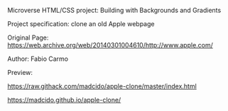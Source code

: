 Microverse HTML/CSS project: Building with Backgrounds and Gradients

Project specification: clone an old Apple webpage

Original Page: https://web.archive.org/web/20140301004610/http://www.apple.com/

Author: Fabio Carmo

Preview:

https://raw.githack.com/madcido/apple-clone/master/index.html

https://madcido.github.io/apple-clone/
